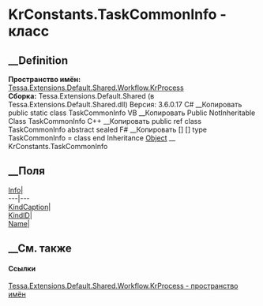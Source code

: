 # KrConstants.TaskCommonInfo - класс
##  __Definition
 **Пространство имён:**
[Tessa.Extensions.Default.Shared.Workflow.KrProcess](N_Tessa_Extensions_Default_Shared_Workflow_KrProcess.htm)  
 **Сборка:** Tessa.Extensions.Default.Shared (в
Tessa.Extensions.Default.Shared.dll) Версия: 3.6.0.17
C# __Копировать
     public static class TaskCommonInfo
VB __Копировать
     Public NotInheritable Class TaskCommonInfo
C++ __Копировать
     public ref class TaskCommonInfo abstract sealed
F# __Копировать
     [<AbstractClassAttribute>]
    [<SealedAttribute>]
    type TaskCommonInfo = class end
Inheritance
    [Object](https://learn.microsoft.com/dotnet/api/system.object) __ KrConstants.TaskCommonInfo
##  __Поля
[Info](F_Tessa_Extensions_Default_Shared_Workflow_KrProcess_KrConstants_TaskCommonInfo_Info.htm)|  
---|---  
[KindCaption](F_Tessa_Extensions_Default_Shared_Workflow_KrProcess_KrConstants_TaskCommonInfo_KindCaption.htm)|  
[KindID](F_Tessa_Extensions_Default_Shared_Workflow_KrProcess_KrConstants_TaskCommonInfo_KindID.htm)|  
[Name](F_Tessa_Extensions_Default_Shared_Workflow_KrProcess_KrConstants_TaskCommonInfo_Name.htm)|  
## __См. также
#### Ссылки
[Tessa.Extensions.Default.Shared.Workflow.KrProcess - пространство
имён](N_Tessa_Extensions_Default_Shared_Workflow_KrProcess.htm)
